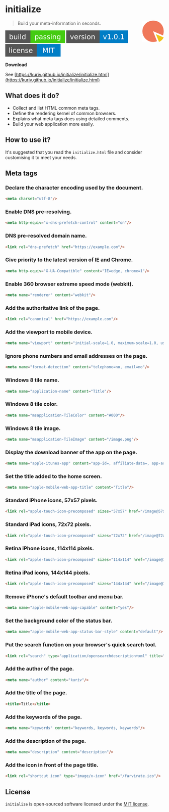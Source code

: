 # initialize

<a href="https://github.com/kuriv/initialize">
	<img src="https://raw.githubusercontent.com/kuriv/kuriv.github.io/master/.cloud/initialize/30db597822c6e06c6737052260426f45.svg?sanitize=true" width="68" height="68" align="right">
</a>

> Build your meta-information in seconds.

[![build][build-image]][build-url]
[![version][version-image]][version-url]
[![license][license-image]][license-url]

**Download**

See [https://kuriv.github.io/initialize/initialize.html](https://kuriv.github.io/initialize/initialize.html)

## What does it do?

* Collect and list HTML common meta tags.
* Define the rendering kernel of common browsers.
* Explains what meta tags does using detailed comments.
* Build your web application more easily.

## How to use it?

It's suggested that you read the `initialize.html` file and consider customising it to meet your needs.

## Meta tags



### Declare the character encoding used by the document.

```html
<meta charset="utf-8"/>
```

### Enable DNS pre-resolving.

```html
<meta http-equiv="x-dns-prefetch-control" content="on"/>
```

### DNS pre-resolved domain name.

```html
<link rel="dns-prefetch" href="https://example.com"/>
```

### Give priority to the latest version of IE and Chrome.

```html
<meta http-equiv="X-UA-Compatible" content="IE=edge, chrome=1"/>
```

### Enable 360 browser extreme speed mode (webkit).

```html
<meta name="renderer" content="webkit"/>
```

### Add the authoritative link of the page.

```html
<link rel="canonical" href="https://example.com"/>
```

### Add the viewport to mobile device.

```html
<meta name="viewport" content="initial-scale=1.0, maximum-scale=1.0, user-scalable=0"/>
```

### Ignore phone numbers and email addresses on the page.

```html
<meta name="format-detection" content="telephone=no, email=no"/>
```

### Windows 8 tile name.

```html
<meta name="application-name" content="Title"/>
```

### Windows 8 tile color.

```html
<meta name="msapplication-TileColor" content="#000"/>
```

### Windows 8 tile image.

```html
<meta name="msapplication-TileImage" content="/image.png"/>
```

### Display the download banner of the app on the page.

```html
<meta name="apple-itunes-app" content="app-id=, affiliate-data=, app-argument="/>
```

### Set the title added to the home screen.

```html
<meta name="apple-mobile-web-app-title" content="Title"/>
```

### Standard iPhone icons, 57x57 pixels.

```html
<link rel="apple-touch-icon-precomposed" sizes="57x57" href="/image@57x57.png"/>
```

### Standard iPad icons, 72x72 pixels.

```html
<link rel="apple-touch-icon-precomposed" sizes="72x72" href="/image@72x72.png"/>
```

### Retina iPhone icons, 114x114 pixels.

```html
<link rel="apple-touch-icon-precomposed" sizes="114x114" href="/image@114x114.png"/>
```

### Retina iPad icons, 144x144 pixels.

```html
<link rel="apple-touch-icon-precomposed" sizes="144x144" href="/image@144x144.png"/>
```

### Remove iPhone's default toolbar and menu bar.

```html
<meta name="apple-mobile-web-app-capable" content="yes"/>
```

### Set the background color of the status bar.

```html
<meta name="apple-mobile-web-app-status-bar-style" content="default"/>
```

### Put the search function on your browser's quick search tool.

```html
<link rel="search" type="application/opensearchdescription+xml" title="title" href="/opensearch.xml"/>
```

### Add the author of the page.

```html
<meta name="author" content="kuriv"/>
```

### Add the title of the page.

```html
<title>Title</title>
```

### Add the keywords of the page.

```html
<meta name="keywords" content="keywords, keywords, keywords"/>
```

### Add the description of the page.

```html
<meta name="description" content="description"/>
```

### Add the icon in front of the page title.

```html
<link rel="shortcut icon" type="image/x-icon" href="/farvirate.ico"/>
```



## License

`initialize` is open-sourced software licensed under the [MIT license](https://opensource.org/licenses/MIT).



[build-image]: https://raw.githubusercontent.com/kuriv/kuriv.github.io/master/.cloud/initialize/00dcfa5a92fb9b4242304a520c1ba9eb.svg?sanitize=true
[build-url]: https://github.com/kuriv/initialize
[version-image]: https://raw.githubusercontent.com/kuriv/kuriv.github.io/master/.cloud/initialize/73dad62fc2aa7c39fe32343a9ec18b54.svg?sanitize=true
[version-url]: https://github.com/kuriv/initialize
[license-image]: https://raw.githubusercontent.com/kuriv/kuriv.github.io/master/.cloud/initialize/1ddce524c69082e65c8e1f71c4f02a23.svg?sanitize=true
[license-url]: https://opensource.org/licenses/MIT